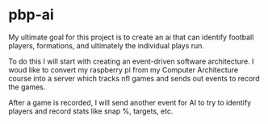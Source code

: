 # pbp-ai

My ultimate goal for this project is to create an ai that can identify football players, formations, and ultimately the individual plays run.

To do this I will start with creating an event-driven software architecture. I woud like to convert my raspberry pi from my Computer Architecture course into a server which tracks nfl games and sends out events to record the games.

After a game is recorded, I will send another event for AI to try to identify players and record stats like snap %, targets, etc.
